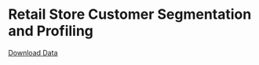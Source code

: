 # Retail Store Customer Segmentation and Profiling

[Download Data](D:\MLProjects\CustomerSegmentationRetail\reports\clusters.csv)
